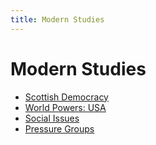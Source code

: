 ```yaml
---
title: Modern Studies
---
```

# Modern Studies
* [Scottish Democracy](scottish-democracy.html)
* [World Powers: USA](usa.html)
* [Social Issues](social-issues.html)
* [Pressure Groups](pressure-groups.html)